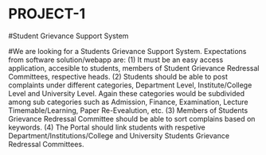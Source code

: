 # PROJECT-1
#Student Grievance Support System


#We are looking for a Students Grievance Support System. Expectations from software solution/webapp are: (1) It must be an easy access application, accesible to students, members of Student Grievance Redressal Committees, respective heads. (2) Students should be able to post complaints under different categories, Department Level, Institute/College Level and University Level. Again these categories would be subdivided among sub categories such as Admission, Finance, Examination, Lecture Timemable/Learning, Paper Re-Evealution, etc. (3) Members of Students Grievance Redressal Committee should be able to sort complains based on keywords. (4) The Portal should link students with respetive Department/Institutions/College and University Students Grievance Redressal Committees.
